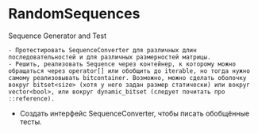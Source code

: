 # RandomSequences
Sequence Generator and Test

	- Протестировать SequenceConverter для различных длин последовательностей и для различных размерностей матрицы.
	- Решить, реализовать Sequence через контейнер, к которому можно обращаться через operator[] или обобщить до iterable, но тогда нужно самому реализовывать bitcontainer. Возможно, можно сделать оболочку вокруг bitset<size> (хотя у него задан размер статически) или вокруг vector<bool>, или вокруг dynamic_bitset (следует почитать про ::reference).
  - Создать интерфейс SequenceConverter, чтобы писать обобщённые тесты.
